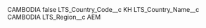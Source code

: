 <?xml version="1.0" encoding="UTF-8"?>
<CustomMetadata xmlns="http://soap.sforce.com/2006/04/metadata" xmlns:xsi="http://www.w3.org/2001/XMLSchema-instance" xmlns:xsd="http://www.w3.org/2001/XMLSchema">
    <label>CAMBODIA</label>
    <protected>false</protected>
    <values>
        <field>LTS_Country_Code__c</field>
        <value xsi:type="xsd:string">KH</value>
    </values>
    <values>
        <field>LTS_Country_Name__c</field>
        <value xsi:type="xsd:string">CAMBODIA</value>
    </values>
    <values>
        <field>LTS_Region__c</field>
        <value xsi:type="xsd:string">AEM</value>
    </values>
</CustomMetadata>
